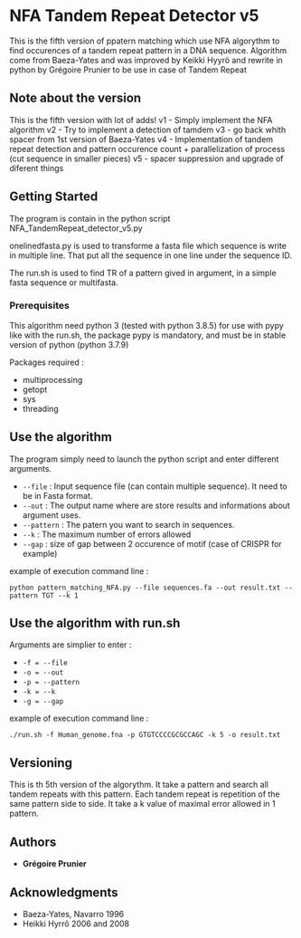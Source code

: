 # NFA Tandem Repeat Detector v5

This is the fifth version of ppatern matching which use NFA algorythm to find occurences of a tandem repeat pattern in a DNA sequence.
Algorithm come from Baeza-Yates and was improved by Keikki Hyyrö and rewrite in python by Grégoire Prunier to be use in case of Tandem Repeat

## Note about the version

This is the fifth version with lot of adds!
v1 - Simply implement the NFA algorithm
v2 - Try to implement a detection of tamdem
v3 - go back whith spacer from 1st version of Baeza-Yates
v4 - Implementation of tandem repeat detection and pattern occurence count + parallelization of process (cut sequence in smaller pieces)
v5 - spacer suppression and upgrade of diferent things

## Getting Started

The program is contain in the python script NFA_TandemRepeat_detector_v5.py 

onelinedfasta.py is used to transforme a fasta file which sequence is write in multiple line. That put all the sequence in one line under the sequence ID.

The run.sh is used to find TR of a pattern gived in argument, in a simple fasta sequence or multifasta.

### Prerequisites

This algorithm need python 3  (tested with python 3.8.5)
for use with pypy like with the run.sh, the package pypy is mandatory, and must be in stable version of python (python 3.7.9)

Packages required :

* multiprocessing
* getopt
* sys
* threading



## Use the algorithm

The program simply need to launch the python script and enter different arguments.

* `--file` : Input sequence file (can contain multiple sequence). It need to be in Fasta format.
* `--out` : The output name where are store results and informations about argument uses.
* `--pattern` : The patern you want to search in sequences.
* `--k` : The maximum number of errors allowed
* `--gap` : size of gap between 2 occurence of motif (case of CRISPR for example)

example of execution command line :
```
python pattern_matching_NFA.py --file sequences.fa --out result.txt --pattern TGT --k 1
```
## Use the algorithm with run.sh
Arguments are simplier to enter :

- `-f = --file`
- `-o = --out`
- `-p = --pattern`
- `-k = --k`
- `-g = --gap`


example of execution command line :
```
./run.sh -f Human_genome.fna -p GTGTCCCCGCGCCAGC -k 5 -o result.txt
```

## Versioning

This is th 5th version of the algorythm.
It take a pattern and search all tandem repeats with this pattern. Each tandem repeat is repetition of the same pattern side to side.
It take a k value of maximal error allowed in 1 pattern.

## Authors

* **Grégoire Prunier** 



## Acknowledgments

* Baeza-Yates, Navarro 1996
* Heikki Hyrrô 2006 and 2008
